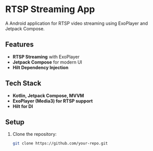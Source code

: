 # RTSP Streaming App

A Android application for RTSP video streaming using ExoPlayer and Jetpack Compose.

## Features
- **RTSP Streaming** with ExoPlayer
- **Jetpack Compose** for modern UI
- **Hilt Dependency Injection**

## Tech Stack
- **Kotlin, Jetpack Compose, MVVM**
- **ExoPlayer (Media3) for RTSP support**
- **Hilt for DI**

## Setup
1. Clone the repository:
   ```sh
   git clone https://github.com/your-repo.git
